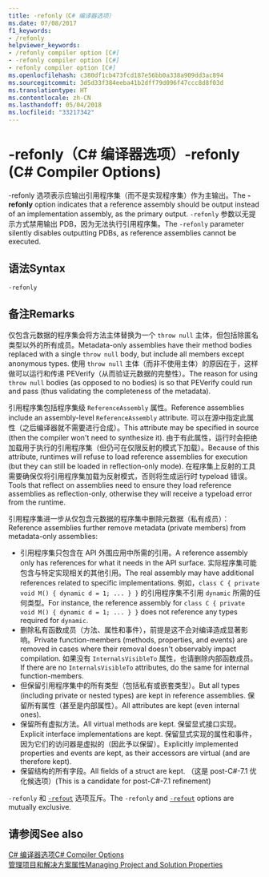 ```yaml
---
title: -refonly（C# 编译器选项）
ms.date: 07/08/2017
f1_keywords:
- /refonly
helpviewer_keywords:
- /refonly compiler option [C#]
- -refonly compiler option [C#]
- refonly compiler option [C#]
ms.openlocfilehash: c380df1cb473fcd187e56bb0a338a909dd3ac894
ms.sourcegitcommit: 3d5d33f384eeba41b2dff79d096f47ccc8d8f03d
ms.translationtype: HT
ms.contentlocale: zh-CN
ms.lasthandoff: 05/04/2018
ms.locfileid: "33217342"
---
```

# <a name="-refonly-c-compiler-options"></a><span data-ttu-id="d9d0d-102">-refonly（C# 编译器选项）</span><span class="sxs-lookup"><span data-stu-id="d9d0d-102">-refonly (C# Compiler Options)</span></span>

<span data-ttu-id="d9d0d-103">-refonly 选项表示应输出引用程序集（而不是实现程序集）作为主输出。</span><span class="sxs-lookup"><span data-stu-id="d9d0d-103">The **-refonly** option indicates that a reference assembly should be output instead of an implementation assembly, as the primary output.</span></span> <span data-ttu-id="d9d0d-104">`-refonly` 参数以无提示方式禁用输出 PDB，因为无法执行引用程序集。</span><span class="sxs-lookup"><span data-stu-id="d9d0d-104">The `-refonly` parameter silently disables outputting PDBs, as reference assemblies cannot be executed.</span></span>

## <a name="syntax"></a><span data-ttu-id="d9d0d-105">语法</span><span class="sxs-lookup"><span data-stu-id="d9d0d-105">Syntax</span></span>

```console
-refonly
```

## <a name="remarks"></a><span data-ttu-id="d9d0d-106">备注</span><span class="sxs-lookup"><span data-stu-id="d9d0d-106">Remarks</span></span>

<span data-ttu-id="d9d0d-107">仅包含元数据的程序集会将方法主体替换为一个 `throw null` 主体，但包括除匿名类型以外的所有成员。</span><span class="sxs-lookup"><span data-stu-id="d9d0d-107">Metadata-only assemblies have their method bodies replaced with a single `throw null` body, but include all members except anonymous types.</span></span> <span data-ttu-id="d9d0d-108">使用 `throw null` 主体（而非不使用主体）的原因在于，这样做可以运行和传递 PEVerify（从而验证元数据的完整性）。</span><span class="sxs-lookup"><span data-stu-id="d9d0d-108">The reason for using `throw null` bodies (as opposed to no bodies) is so that PEVerify could run and pass (thus validating the completeness of the metadata).</span></span>

<span data-ttu-id="d9d0d-109">引用程序集包括程序集级 `ReferenceAssembly` 属性。</span><span class="sxs-lookup"><span data-stu-id="d9d0d-109">Reference assemblies include an assembly-level `ReferenceAssembly` attribute.</span></span> <span data-ttu-id="d9d0d-110">可以在源中指定此属性（之后编译器就不需要进行合成）。</span><span class="sxs-lookup"><span data-stu-id="d9d0d-110">This attribute may be specified in source (then the compiler won't need to synthesize it).</span></span> <span data-ttu-id="d9d0d-111">由于有此属性，运行时会拒绝加载用于执行的引用程序集（但仍可在仅限反射的模式下加载）。</span><span class="sxs-lookup"><span data-stu-id="d9d0d-111">Because of this attribute, runtimes will refuse to load reference assemblies for execution (but they can still be loaded in reflection-only mode).</span></span> <span data-ttu-id="d9d0d-112">在程序集上反射的工具需要确保仅将引用程序集加载为反射模式，否则将生成运行时 typeload 错误。</span><span class="sxs-lookup"><span data-stu-id="d9d0d-112">Tools that reflect on assemblies need to ensure they load reference assemblies as reflection-only, otherwise they will receive a typeload error from the runtime.</span></span>

<span data-ttu-id="d9d0d-113">引用程序集进一步从仅包含元数据的程序集中删除元数据（私有成员）：</span><span class="sxs-lookup"><span data-stu-id="d9d0d-113">Reference assemblies further remove metadata (private members) from metadata-only assemblies:</span></span>

- <span data-ttu-id="d9d0d-114">引用程序集只包含在 API 外围应用中所需的引用。</span><span class="sxs-lookup"><span data-stu-id="d9d0d-114">A reference assembly only has references for what it needs in the API surface.</span></span> <span data-ttu-id="d9d0d-115">实际程序集可能包含与特定实现相关的其他引用。</span><span class="sxs-lookup"><span data-stu-id="d9d0d-115">The real assembly may have additional references related to specific implementations.</span></span> <span data-ttu-id="d9d0d-116">例如，`class C { private void M() { dynamic d = 1; ... } }` 的引用程序集不引用 `dynamic` 所需的任何类型。</span><span class="sxs-lookup"><span data-stu-id="d9d0d-116">For instance, the reference assembly for `class C { private void M() { dynamic d = 1; ... } }` does not reference any types required for `dynamic`.</span></span>
- <span data-ttu-id="d9d0d-117">删除私有函数成员（方法、属性和事件），前提是这不会对编译造成显著影响。</span><span class="sxs-lookup"><span data-stu-id="d9d0d-117">Private function-members (methods, properties, and events) are removed in cases where their removal doesn't observably impact compilation.</span></span> <span data-ttu-id="d9d0d-118">如果没有 `InternalsVisibleTo` 属性，也请删除内部函数成员。</span><span class="sxs-lookup"><span data-stu-id="d9d0d-118">If there are no `InternalsVisibleTo` attributes, do the same for internal function-members.</span></span>
- <span data-ttu-id="d9d0d-119">但保留引用程序集中的所有类型（包括私有或嵌套类型）。</span><span class="sxs-lookup"><span data-stu-id="d9d0d-119">But all types (including private or nested types) are kept in reference assemblies.</span></span> <span data-ttu-id="d9d0d-120">保留所有属性（甚至是内部属性）。</span><span class="sxs-lookup"><span data-stu-id="d9d0d-120">All attributes are kept (even internal ones).</span></span>
- <span data-ttu-id="d9d0d-121">保留所有虚拟方法。</span><span class="sxs-lookup"><span data-stu-id="d9d0d-121">All virtual methods are kept.</span></span> <span data-ttu-id="d9d0d-122">保留显式接口实现。</span><span class="sxs-lookup"><span data-stu-id="d9d0d-122">Explicit interface implementations are kept.</span></span> <span data-ttu-id="d9d0d-123">保留显式实现的属性和事件，因为它们的访问器是虚拟的（因此予以保留）。</span><span class="sxs-lookup"><span data-stu-id="d9d0d-123">Explicitly implemented properties and events are kept, as their accessors are virtual (and are therefore kept).</span></span>
- <span data-ttu-id="d9d0d-124">保留结构的所有字段。</span><span class="sxs-lookup"><span data-stu-id="d9d0d-124">All fields of a struct are kept.</span></span> <span data-ttu-id="d9d0d-125">（这是 post-C#-7.1 优化候选项）</span><span class="sxs-lookup"><span data-stu-id="d9d0d-125">(This is a candidate for post-C#-7.1 refinement)</span></span>

<span data-ttu-id="d9d0d-126">`-refonly` 和 [`-refout`](refout-compiler-option.md) 选项互斥。</span><span class="sxs-lookup"><span data-stu-id="d9d0d-126">The `-refonly` and [`-refout`](refout-compiler-option.md) options are mutually exclusive.</span></span>

## <a name="see-also"></a><span data-ttu-id="d9d0d-127">请参阅</span><span class="sxs-lookup"><span data-stu-id="d9d0d-127">See also</span></span>
 [<span data-ttu-id="d9d0d-128">C# 编译器选项</span><span class="sxs-lookup"><span data-stu-id="d9d0d-128">C# Compiler Options</span></span>](../../../csharp/language-reference/compiler-options/index.md)  
 [<span data-ttu-id="d9d0d-129">管理项目和解决方案属性</span><span class="sxs-lookup"><span data-stu-id="d9d0d-129">Managing Project and Solution Properties</span></span>](/visualstudio/ide/managing-project-and-solution-properties)
